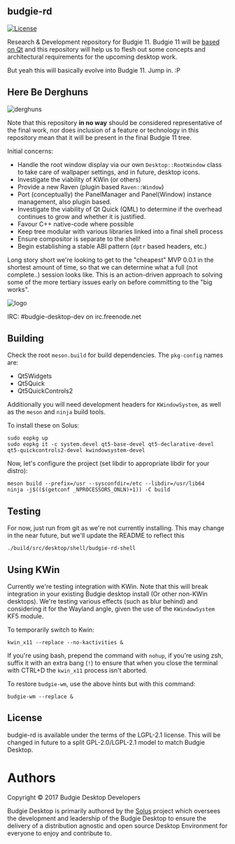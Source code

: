 budgie-rd
---------

[![License](https://img.shields.io/badge/license-GNULGPLv2.1-blue.svg)](https://opensource.org/licenses/LGPL-2.1)

Research & Development repository for Budgie 11. Budgie 11 will be [based on Qt](https://budgie-desktop.org/2017/01/25/kicking-off-budgie-11/) and this
repository will help us to flesh out some concepts and architectural requirements for the
upcoming desktop work.

But yeah this will basically evolve into Budgie 11. Jump in. :P

Here Be Derghuns
-----------------

![derghuns](https://github.com/budgie-desktop/budgie-rd/raw/master/.github/landing.jpg)


Note that this repository **in no way** should be considered representative of the
final work, nor does inclusion of a feature or technology in this repository mean
that it will be present in the final Budgie 11 tree.

Initial concerns:

 - Handle the root window display via our own `Desktop::RootWindow` class to
   take care of wallpaper settings, and in future, desktop icons.
 - Investigate the viability of KWin (or others)
 - Provide a new Raven (plugin based `Raven::Window`)
 - Port (conceptually) the PanelManager and Panel(Window) instance management,
   also plugin based.
 - Investigate the viability of Qt Quick (QML) to determine if the overhead continues
   to grow and whether it is justified.
 - Favour C++ native-code where possible
 - Keep tree modular with various libraries linked into a final shell process
 - Ensure compositor is separate to the shell!
 - Begin establishing a stable ABI pattern (`dptr` based headers, etc.)

Long story short we're looking to get to the "cheapest" MVP 0.0.1 in the shortest
amount of time, so that we can determine what a full (not complete..) session looks like.
This is an action-driven approach to solving some of the more tertiary issues early
on before committing to the "big works".

![logo](https://solus-project.com/imgs/budgie-small.png)

IRC: #budgie-desktop-dev on irc.freenode.net


Building
--------

Check the root `meson.build` for build dependencies. The `pkg-config` names are:

 - Qt5Widgets
 - Qt5Quick
 - Qt5QuickControls2

Additionally you will need development headers for `KWindowSystem`, as well as
the `meson` and `ninja` build tools.

To install these on Solus:

    sudo eopkg up
    sudo eopkg it -c system.devel qt5-base-devel qt5-declarative-devel qt5-quickcontrols2-devel kwindowsystem-devel


Now, let's configure the project (set libdir to appropriate libdir for your distro):

    meson build --prefix=/usr --sysconfdir=/etc --libdir=/usr/lib64
    ninja -j$(($(getconf _NPROCESSORS_ONLN)+1)) -C build

Testing
-------

For now, just run from git as we're not currently installing. This may change in
the near future, but we'll update the README to reflect this

    ./build/src/desktop/shell/budgie-rd-shell

Using KWin
----------

Currently we're testing integration with KWin. Note that this will break integration
in your existing Budgie desktop install (Or other non-KWin desktops). We're testing
various effects (such as blur behind) and considering it for the Wayland angle,
given the use of the `KWindowSystem` KF5 module.


To temporarily switch to Kwin:

    kwin_x11 --replace --no-kactivities &

If you're using bash, prepend the command with `nohup`, if you're using zsh,
suffix it with an extra bang (`!`) to ensure that when you close the terminal with CTRL+D
the `kwin_x11` process isn't aborted.

To restore `budgie-wm`, use the above hints but with this command:

    budgie-wm --replace &


License
-------

budgie-rd is available under the terms of the LGPL-2.1 license. This will be changed
in future to a split GPL-2.0/LGPL-2.1 model to match Budgie Desktop.

Authors
=======

Copyright © 2017 Budgie Desktop Developers

Budgie Desktop is primarily authored by the [Solus](https://solus-project.com) project which oversees
the development and leadership of the Budgie Desktop to ensure the delivery of a distribution agnostic
and open source Desktop Environment for everyone to enjoy and contribute to.
